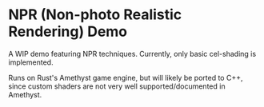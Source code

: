 # NPR (Non-photo Realistic Rendering) Demo

A WIP demo featuring NPR techniques. Currently, only basic cel-shading is implemented.

Runs on Rust's Amethyst game engine, but will likely be ported to C++, since custom shaders are not very well supported/documented in Amethyst.


